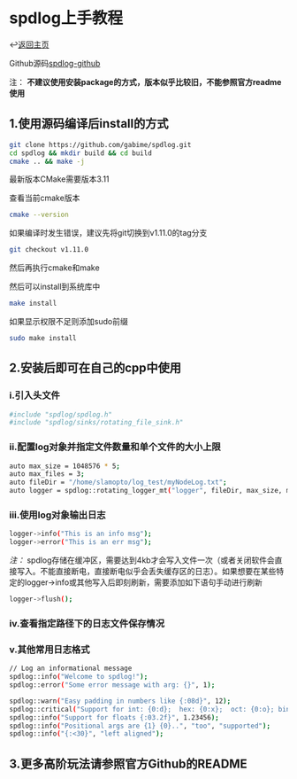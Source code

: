 # spdlog上手教程

↩️[返回主页]

Github源码[spdlog-github]

注： __不建议使用安装package的方式，版本似乎比较旧，不能参照官方readme使用__

## 1.使用源码编译后install的方式

```sh
git clone https://github.com/gabime/spdlog.git
cd spdlog && mkdir build && cd build
cmake .. && make -j
```

最新版本CMake需要版本3.11

查看当前cmake版本

```sh
cmake --version
```

如果编译时发生错误，建议先将git切换到v1.11.0的tag分支

```sh
git checkout v1.11.0
```

然后再执行cmake和make

然后可以install到系统库中

```sh
make install
```

如果显示权限不足则添加sudo前缀

```sh
sudo make install
```

## 2.安装后即可在自己的cpp中使用

### i.引入头文件

```sh
#include "spdlog/spdlog.h"
#include "spdlog/sinks/rotating_file_sink.h"
```

### ii.配置log对象并指定文件数量和单个文件的大小上限

```sh
auto max_size = 1048576 * 5;
auto max_files = 3;
auto fileDir = "/home/slamopto/log_test/myNodeLog.txt";
auto logger = spdlog::rotating_logger_mt("logger", fileDir, max_size, max_files);
```

### iii.使用log对象输出日志

```sh
logger->info("This is an info msg");
logger->error("This is an err msg");
```

_注：_ spdlog存储在缓冲区，需要达到4kb才会写入文件一次（或者关闭软件会直接写入。不能直接断电，直接断电似乎会丢失缓存区的日志）。如果想要在某些特定的logger->info或其他写入后即刻刷新，需要添加如下语句手动进行刷新

```sh
logger->flush();
```

### iv.查看指定路径下的日志文件保存情况

### v.其他常用日志格式

```sh
// Log an informational message
spdlog::info("Welcome to spdlog!");
spdlog::error("Some error message with arg: {}", 1);

spdlog::warn("Easy padding in numbers like {:08d}", 12);
spdlog::critical("Support for int: {0:d};  hex: {0:x};  oct: {0:o}; bin: {0:b}", 42);
spdlog::info("Support for floats {:03.2f}", 1.23456);
spdlog::info("Positional args are {1} {0}..", "too", "supported");
spdlog::info("{:<30}", "left aligned");
```

## 3.更多高阶玩法请参照官方Github的README

[返回主页]:../README.md
[spdlog-github]: https://github.com/gabime/spdlog